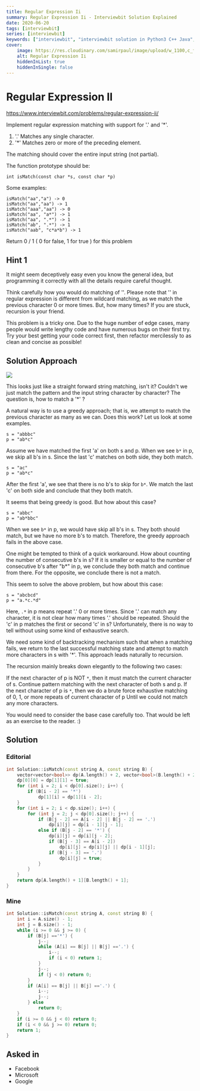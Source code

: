 ```yaml
---
title: Regular Expression Ii
summary: Regular Expression Ii - Interviewbit Solution Explained
date: 2020-06-20
tags: [interviewbit]
series: [interviewbit]
keywords: ["interviewbit", "interviewbit solution in Python3 C++ Java", "Regular Expression Ii Solution Explained"]
cover:
    image: https://res.cloudinary.com/samirpaul/image/upload/w_1100,c_fit,co_rgb:FFFFFF,l_text:Arial_75_bold:Regular Expression Ii - Solution Explained/problem-solving.webp
    alt: Regular Expression Ii
    hiddenInList: true
    hiddenInSingle: false
---
```


# Regular Expression II

https://www.interviewbit.com/problems/regular-expression-ii/

Implement regular expression matching with support for '.' and '*'.

1. '.' Matches any single character.
2. '*' Matches zero or more of the preceding element.

The matching should cover the entire input string (not partial).

The function prototype should be:

`int isMatch(const char *s, const char *p)`

Some examples:
```
isMatch("aa","a") -> 0
isMatch("aa","aa") -> 1
isMatch("aaa","aa") -> 0
isMatch("aa", "a*") -> 1
isMatch("aa", ".*") -> 1
isMatch("ab", ".*") -> 1
isMatch("aab", "c*a*b") -> 1
```
Return 0 / 1 ( 0 for false, 1 for true ) for this problem

## Hint 1

It might seem deceptively easy even you know the general idea, but programming it correctly with
all the details require careful thought.

Think carefully how you would do matching of ''.
Please note that '' in regular expression is different from wildcard matching,
as we match the previous character 0 or more times. But, how many times?
If you are stuck, recursion is your friend.

This problem is a tricky one. Due to the huge number of edge cases,
many people would write lengthy code and have numerous bugs on their first try.
Try your best getting your code correct first,
then refactor mercilessly to as clean and concise as possible!

## Solution Approach

![](http://i.imgur.com/8WGmiSd.png)

This looks just like a straight forward string matching, isn't it? Couldn't we just match the pattern and the input string character by character? The question is, how to match a '*' ?

A natural way is to use a greedy approach; that is, we attempt to match the previous character as many as we can. Does this work? Let us look at some examples.
```
s = "abbbc"
p = "ab*c"
```
Assume we have matched the first 'a' on both s and p. When we see `b*` in p, we skip all b's in s. Since the last 'c' matches on both side, they both match.
```
s = "ac"
p = "ab*c"
```
After the first 'a', we see that there is no b's to skip for `b*`. We match the last 'c' on both side and conclude that they both match.

It seems that being greedy is good. But how about this case?
```
s = "abbc"
p = "ab*bbc"
```
When we see `b*` in p, we would have skip all b's in s. They both should match, but we have no more b's to match. Therefore, the greedy approach fails in the above case.

One might be tempted to think of a quick workaround. How about counting the number of consecutive b's in s? If it is smaller or equal to the number of consecutive b's after "b*" in p, we conclude they both match and continue from there. For the opposite, we conclude there is not a match.

This seem to solve the above problem, but how about this case:
```
s = "abcbcd" 
p = "a.*c.*d"
```
Here, `.*` in p means repeat '.' 0 or more times. Since '.' can match any character, it is not clear how many times '.' should be repeated. Should the 'c' in p matches the first or second 'c' in s? Unfortunately, there is no way to tell without using some kind of exhaustive search.

We need some kind of backtracking mechanism such that when a matching fails, we return to the last successful matching state and attempt to match more characters in s with '*'. This approach leads naturally to recursion.

The recursion mainly breaks down elegantly to the following two cases:

If the next character of p is NOT `*`, then it must match the current character of s. Continue pattern matching with the next character of both s and p.
If the next character of p is `*`, then we do a brute force exhaustive matching of 0, 1, or more repeats of current character of p Until we could not match any more characters.

You would need to consider the base case carefully too. That would be left as an exercise to the reader. :)


## Solution
### Editorial
```cpp
int Solution::isMatch(const string A, const string B) {
    vector<vector<bool>> dp(A.length() + 2, vector<bool>(B.length() + 2, false));
    dp[0][0] = dp[1][1] = true;
    for (int i = 2; i < dp[0].size(); i++) {
        if (B[i - 2] == '*')
            dp[1][i] = dp[1][i - 2];
    }
    for (int i = 2; i < dp.size(); i++) {
        for (int j = 2; j < dp[0].size(); j++) {
            if (B[j - 2] == A[i - 2] || B[j - 2] == '.')
                dp[i][j] = dp[i - 1][j - 1];
            else if (B[j - 2] == '*') {
                dp[i][j] = dp[i][j - 2];
                if (B[j - 3] == A[i - 2])
                    dp[i][j] = dp[i][j] || dp[i - 1][j];
                if (B[j - 3] == '.')
                    dp[i][j] = true;
            }
        }
    }
    return dp[A.length() + 1][B.length() + 1];
}
```

### Mine
```cpp
int Solution::isMatch(const string A, const string B) {
    int i = A.size() - 1;
    int j = B.size() - 1;
    while (i >= 0 && j >= 0) {
        if (B[j] =='*') {
            j--;
            while (A[i] == B[j] || B[j] =='.') {
                i--;
                if (i < 0) return 1;
            }
            j--;
            if (j < 0) return 0;
        }
        if (A[i] == B[j] || B[j] =='.') {
            i--;
            j--;
        } else
            return 0;
    }
    if (i >= 0 && j < 0) return 0;
    if (i < 0 && j >= 0) return 0;
    return 1;
}
```

## Asked in

* Facebook
* Microsoft
* Google


